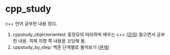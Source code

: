 # cpp_study

c++ 언어 공부한 내용 정리.

1. cppstudy_objectoriented: 홍정모의 따라하며 배우는 c++ ([강의](https://www.inflearn.com/course/following-c-plus/)) 들으면서 공부한 내용. 객체 지향 쪽 내용을 코딩해 봄.
2. cppstudy_by_step: 백준 단계별로 풀어보기 ([문제](https://www.acmicpc.net/step))
